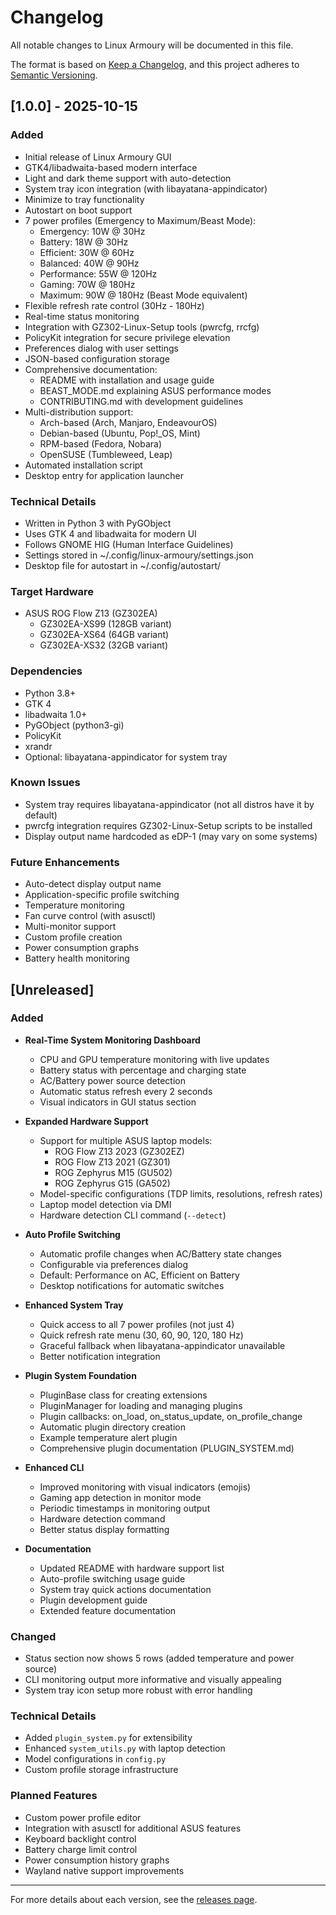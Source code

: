 # Changelog

All notable changes to Linux Armoury will be documented in this file.

The format is based on [Keep a Changelog](https://keepachangelog.com/en/1.0.0/),
and this project adheres to [Semantic Versioning](https://semver.org/spec/v2.0.0.html).

## [1.0.0] - 2025-10-15

### Added
- Initial release of Linux Armoury GUI
- GTK4/libadwaita-based modern interface
- Light and dark theme support with auto-detection
- System tray icon integration (with libayatana-appindicator)
- Minimize to tray functionality
- Autostart on boot support
- 7 power profiles (Emergency to Maximum/Beast Mode):
  - Emergency: 10W @ 30Hz
  - Battery: 18W @ 30Hz
  - Efficient: 30W @ 60Hz
  - Balanced: 40W @ 90Hz
  - Performance: 55W @ 120Hz
  - Gaming: 70W @ 180Hz
  - Maximum: 90W @ 180Hz (Beast Mode equivalent)
- Flexible refresh rate control (30Hz - 180Hz)
- Real-time status monitoring
- Integration with GZ302-Linux-Setup tools (pwrcfg, rrcfg)
- PolicyKit integration for secure privilege elevation
- Preferences dialog with user settings
- JSON-based configuration storage
- Comprehensive documentation:
  - README with installation and usage guide
  - BEAST_MODE.md explaining ASUS performance modes
  - CONTRIBUTING.md with development guidelines
- Multi-distribution support:
  - Arch-based (Arch, Manjaro, EndeavourOS)
  - Debian-based (Ubuntu, Pop!_OS, Mint)
  - RPM-based (Fedora, Nobara)
  - OpenSUSE (Tumbleweed, Leap)
- Automated installation script
- Desktop entry for application launcher

### Technical Details
- Written in Python 3 with PyGObject
- Uses GTK 4 and libadwaita for modern UI
- Follows GNOME HIG (Human Interface Guidelines)
- Settings stored in ~/.config/linux-armoury/settings.json
- Desktop file for autostart in ~/.config/autostart/

### Target Hardware
- ASUS ROG Flow Z13 (GZ302EA)
  - GZ302EA-XS99 (128GB variant)
  - GZ302EA-XS64 (64GB variant)
  - GZ302EA-XS32 (32GB variant)

### Dependencies
- Python 3.8+
- GTK 4
- libadwaita 1.0+
- PyGObject (python3-gi)
- PolicyKit
- xrandr
- Optional: libayatana-appindicator for system tray

### Known Issues
- System tray requires libayatana-appindicator (not all distros have it by default)
- pwrcfg integration requires GZ302-Linux-Setup scripts to be installed
- Display output name hardcoded as eDP-1 (may vary on some systems)

### Future Enhancements
- Auto-detect display output name
- Application-specific profile switching
- Temperature monitoring
- Fan curve control (with asusctl)
- Multi-monitor support
- Custom profile creation
- Power consumption graphs
- Battery health monitoring

## [Unreleased]

### Added
- **Real-Time System Monitoring Dashboard**
  - CPU and GPU temperature monitoring with live updates
  - Battery status with percentage and charging state
  - AC/Battery power source detection
  - Automatic status refresh every 2 seconds
  - Visual indicators in GUI status section

- **Expanded Hardware Support**
  - Support for multiple ASUS laptop models:
    - ROG Flow Z13 2023 (GZ302EZ)
    - ROG Flow Z13 2021 (GZ301)
    - ROG Zephyrus M15 (GU502)
    - ROG Zephyrus G15 (GA502)
  - Model-specific configurations (TDP limits, resolutions, refresh rates)
  - Laptop model detection via DMI
  - Hardware detection CLI command (`--detect`)

- **Auto Profile Switching**
  - Automatic profile changes when AC/Battery state changes
  - Configurable via preferences dialog
  - Default: Performance on AC, Efficient on Battery
  - Desktop notifications for automatic switches

- **Enhanced System Tray**
  - Quick access to all 7 power profiles (not just 4)
  - Quick refresh rate menu (30, 60, 90, 120, 180 Hz)
  - Graceful fallback when libayatana-appindicator unavailable
  - Better notification integration

- **Plugin System Foundation**
  - PluginBase class for creating extensions
  - PluginManager for loading and managing plugins
  - Plugin callbacks: on_load, on_status_update, on_profile_change
  - Automatic plugin directory creation
  - Example temperature alert plugin
  - Comprehensive plugin documentation (PLUGIN_SYSTEM.md)

- **Enhanced CLI**
  - Improved monitoring with visual indicators (emojis)
  - Gaming app detection in monitor mode
  - Periodic timestamps in monitoring output
  - Hardware detection command
  - Better status display formatting

- **Documentation**
  - Updated README with hardware support list
  - Auto-profile switching usage guide
  - System tray quick actions documentation
  - Plugin development guide
  - Extended feature documentation

### Changed
- Status section now shows 5 rows (added temperature and power source)
- CLI monitoring output more informative and visually appealing
- System tray icon setup more robust with error handling

### Technical Details
- Added `plugin_system.py` for extensibility
- Enhanced `system_utils.py` with laptop detection
- Model configurations in `config.py`
- Custom profile storage infrastructure

### Planned Features
- Custom power profile editor
- Integration with asusctl for additional ASUS features
- Keyboard backlight control
- Battery charge limit control
- Power consumption history graphs
- Wayland native support improvements

---

For more details about each version, see the [releases page](https://github.com/th3cavalry/Linux-Armoury/releases).
